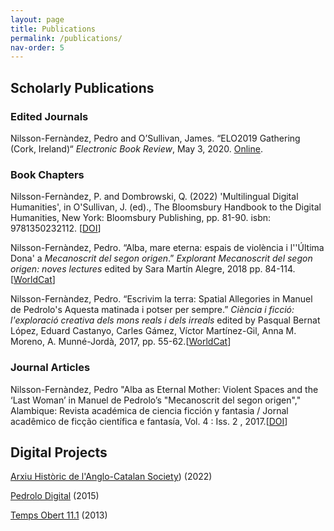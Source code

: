 ```yaml
---
layout: page
title: Publications
permalink: /publications/
nav-order: 5
---
```


## Scholarly Publications

### Edited Journals

Nilsson-Fernàndez, Pedro and O’Sullivan, James. “ELO2019 Gathering (Cork, Ireland)“ *Electronic Book Review*, May 3, 2020. [Online](https://electronicbookreview.com/gathering/elo2019-cork-ireland/).

### Book Chapters

Nilsson-Fernàndez, P. and Dombrowski, Q. (2022) 'Multilingual Digital Humanities', in O'Sullivan, J. (ed)., The Bloomsbury Handbook to the Digital Humanities, New York: Bloomsbury Publishing, pp. 81-90. isbn: 9781350232112. [[DOI]( http://hdl.handle.net/10468/14084)]

Nilsson-Fernàndez, Pedro. “Alba, mare eterna: espais de violència i l''Última Dona' a *Mecanoscrit del segon origen*.” *Explorant Mecanoscrit del segon origen: noves lectures* edited by Sara Martín Alegre, 2018 pp. 84-114. [[WorldCat](https://www.worldcat.org/title/explorant-mecanoscrit-del-segon-origen-noves-lectures/oclc/1117443467&referer=brief_results)]

Nilsson-Fernàndez, Pedro. “Escrivim la terra: Spatial Allegories in Manuel de Pedrolo's Aquesta matinada i potser per sempre.” *Ciència i ficció: l'exploració creativa dels mons reals i dels irreals* edited by Pasqual Bernat López, Eduard Castanyo, Carles Gámez, Víctor Martínez-Gil, Anna M. Moreno, A. Munné-Jordà, 2017, pp. 55-62.[[WorldCat](https://www.worldcat.org/title/cincia-i-ficci-lexploraci-creativa-dels-mons-reals-i-dels-irreals/oclc/1120412277&referer=brief_results)]


### Journal Articles

Nilsson-Fernàndez, Pedro "Alba as Eternal Mother: Violent Spaces and the ‘Last Woman’ in Manuel de Pedrolo’s "Mecanoscrit del segon origen"," Alambique: Revista académica de ciencia ficción y fantasia / Jornal acadêmico de ficção científica e fantasía, Vol. 4 : Iss. 2 , 2017.[[DOI](http://dx.doi.org/10.5038/2167-6577.4.2.4)]


## Digital Projects

[Arxiu Històric de l'Anglo-Catalan Society](http://arxiu.anglo-catalan.org/omekas/s/acs/page/inici)) (2022)

[Pedrolo Digital](http://pedrolodigital.cat) (2015)

[Temps Obert 11.1](http://tempsobert.pfdorado.com/) (2013)
 

